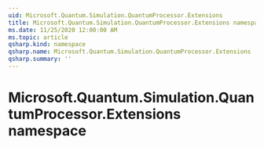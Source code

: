 ```yaml
---
uid: Microsoft.Quantum.Simulation.QuantumProcessor.Extensions
title: Microsoft.Quantum.Simulation.QuantumProcessor.Extensions namespace
ms.date: 11/25/2020 12:00:00 AM
ms.topic: article
qsharp.kind: namespace
qsharp.name: Microsoft.Quantum.Simulation.QuantumProcessor.Extensions
qsharp.summary: ''
---
```


# Microsoft.Quantum.Simulation.QuantumProcessor.Extensions namespace



